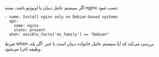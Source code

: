 اگر سیستم عامل دبیان یا اوبونتو باشد، بسته nginx نصب شود:

```
- name: Install nginx only on Debian-based systems
  apt:
    name: nginx
    state: present
  when: ansible_facts['os_family'] == "Debian"
```
شرط when بررسی می‌کند که آیا سیستم عامل خانواده دبیان است یا خیر.
اگر بله، وظیفه اجرا می‌شود.
